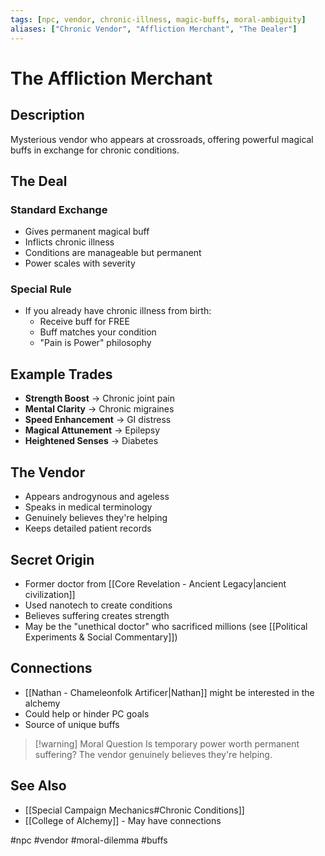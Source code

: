 ```yaml
---
tags: [npc, vendor, chronic-illness, magic-buffs, moral-ambiguity]
aliases: ["Chronic Vendor", "Affliction Merchant", "The Dealer"]
---
```


# The Affliction Merchant

## Description
Mysterious vendor who appears at crossroads, offering powerful magical buffs in exchange for chronic conditions.

## The Deal
### Standard Exchange
- Gives permanent magical buff
- Inflicts chronic illness
- Conditions are manageable but permanent
- Power scales with severity

### Special Rule
- If you already have chronic illness from birth:
  - Receive buff for FREE
  - Buff matches your condition
  - "Pain is Power" philosophy

## Example Trades
- **Strength Boost** → Chronic joint pain
- **Mental Clarity** → Chronic migraines  
- **Speed Enhancement** → GI distress
- **Magical Attunement** → Epilepsy
- **Heightened Senses** → Diabetes

## The Vendor
- Appears androgynous and ageless
- Speaks in medical terminology
- Genuinely believes they're helping
- Keeps detailed patient records

## Secret Origin
- Former doctor from [[Core Revelation - Ancient Legacy|ancient civilization]]
- Used nanotech to create conditions
- Believes suffering creates strength
- May be the "unethical doctor" who sacrificed millions (see [[Political Experiments & Social Commentary]])

## Connections
- [[Nathan - Chameleonfolk Artificer|Nathan]] might be interested in the alchemy
- Could help or hinder PC goals
- Source of unique buffs

>[!warning] Moral Question
>Is temporary power worth permanent suffering? The vendor genuinely believes they're helping.

## See Also
- [[Special Campaign Mechanics#Chronic Conditions]]
- [[College of Alchemy]] - May have connections

#npc #vendor #moral-dilemma #buffs